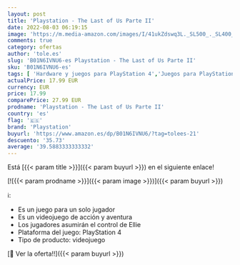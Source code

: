 ```yaml
---
layout: post
title: 'Playstation - The Last of Us Parte II'
date: 2022-08-03 06:19:15
image: 'https://m.media-amazon.com/images/I/41ukZdswq3L._SL500_._SL400_.jpg'
comments: true
category: ofertas
author: 'tole.es'
slug: 'B01N6IVNU6-es Playstation - The Last of Us Parte II'
sku: 'B01N6IVNU6-es'
tags: [ 'Hardware y juegos para PlayStation 4','Juegos para PlayStation 4','Videojuegos','playstation','🇪🇸', ]
actualPrice: 17.99 EUR
currency: EUR
price: 17.99
comparePrice: 27.99 EUR
prodname: 'Playstation - The Last of Us Parte II'
country: 'es'
flag: '🇪🇸'
brand: 'Playstation'
buyurl: 'https://www.amazon.es/dp/B01N6IVNU6/?tag=tolees-21'
descuento: '35.73'
average: '39.5883333333332'
---
```


Está [{{< param title >}}]({{< param buyurl >}}) en el siguiente enlace!

[![{{< param prodname >}}]({{< param image >}})]({{< param buyurl >}})

ℹ️:

- Es un juego para un solo jugador
- Es un videojuego de acción y aventura
- Los jugadores asumirán el control de Ellie
- Plataforma del juego: PlayStation 4
- Tipo de producto: videojuego

[🛒 Ver la oferta!!]({{< param buyurl >}})
